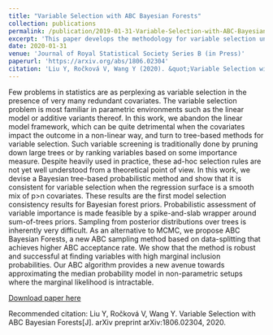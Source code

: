 ```yaml
---
title: "Variable Selection with ABC Bayesian Forests"
collection: publications
permalink: /publication/2019-01-31-Variable-Selection-with-ABC-Bayesian-Forests
excerpt: 'This paper develops the methodology for variable selection under non-parametric setting using ABC.'
date: 2020-01-31
venue: 'Journal of Royal Statistical Society Series B (in Press)'
paperurl: 'https://arxiv.org/abs/1806.02304'
citation: 'Liu Y, Ročková V, Wang Y (2020). &quot;Variable Selection with ABC Bayesian Forests.&quot; <i> Journal of Royal Statistical Society Series B, In Press</i> .'
---
```

Few problems in statistics are as perplexing as variable selection in the presence of very many redundant covariates. The variable selection problem is most familiar in parametric environments such as the linear model or additive variants thereof. In this work, we abandon the linear model framework, which can be quite detrimental when the covariates impact the outcome in a non-linear way, and turn to tree-based methods for variable selection. Such variable screening is traditionally done by pruning down large trees or by ranking variables based on some importance measure. Despite heavily used in practice, these ad-hoc selection rules are not yet well understood from a theoretical point of view. In this work, we devise a Bayesian tree-based probabilistic method and show that it is consistent for variable selection when the regression surface is a smooth mix of p>n covariates. These results are the first model selection consistency results for Bayesian forest priors. Probabilistic assessment of variable importance is made feasible by a spike-and-slab wrapper around sum-of-trees priors. Sampling from posterior distributions over trees is inherently very difficult. As an alternative to MCMC, we propose ABC Bayesian Forests, a new ABC sampling method based on data-splitting that achieves higher ABC acceptance rate. We show that the method is robust and successful at finding variables with high marginal inclusion probabilities. Our ABC algorithm provides a new avenue towards approximating the median probability model in non-parametric setups where the marginal likelihood is intractable. 

[Download paper here](https://arxiv.org/abs/1806.02304)

Recommended citation: Liu Y, Ročková V, Wang Y. Variable Selection with ABC Bayesian Forests[J]. arXiv preprint arXiv:1806.02304, 2020.
